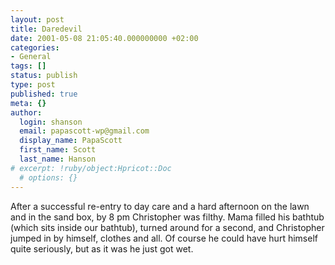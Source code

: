 ```yaml
---
layout: post
title: Daredevil
date: 2001-05-08 21:05:40.000000000 +02:00
categories:
- General
tags: []
status: publish
type: post
published: true
meta: {}
author:
  login: shanson
  email: papascott-wp@gmail.com
  display_name: PapaScott
  first_name: Scott
  last_name: Hanson
# excerpt: !ruby/object:Hpricot::Doc
  # options: {}
---
```

<p>After a successful re-entry to day care and a hard afternoon on the lawn and in the sand box, by 8 pm Christopher was filthy. Mama filled his bathtub (which sits inside our bathtub), turned around for a second, and Christopher jumped in by himself, clothes and all. Of course he could have hurt himself quite seriously, but as it was he just got wet.</p>
